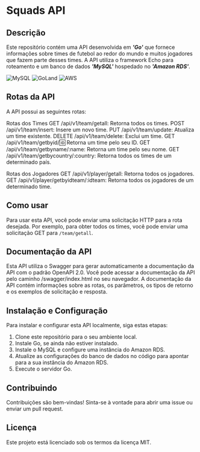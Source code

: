 # Squads API

## Descrição

Este repositório contém uma API desenvolvida em ___'Go'___ que fornece informações sobre times de futebol ao redor do mundo e muitos jogadores que fazem parte desses times. A API utiliza o framework Echo para roteamento e um banco de dados ___'MySQL'___ hospedado no ___'Amazon RDS'___.

![MySQL](https://img.shields.io/badge/mysql-%2300f.svg?style=for-the-badge&logo=mysql&logoColor=white)
![GoLand](https://img.shields.io/badge/GoLand-0f0f0f?&style=for-the-badge&logo=goland&logoColor=white)
![AWS](https://img.shields.io/badge/AWS-%23FF9900.svg?style=for-the-badge&logo=amazon-aws&logoColor=white)

## Rotas da API

A API possui as seguintes rotas:

Rotas dos Times
GET /api/v1/team/getall: Retorna todos os times.
POST /api/v1/team/insert: Insere um novo time.
PUT /api/v1/team/update: Atualiza um time existente.
DELETE /api/v1/team/delete: Exclui um time.
GET /api/v1/team/getbyid/:id: Retorna um time pelo seu ID.
GET /api/v1/team/getbyname/:name: Retorna um time pelo seu nome.
GET /api/v1/team/getbycountry/:country: Retorna todos os times de um determinado país.

Rotas dos Jogadores
GET /api/v1/player/getall: Retorna todos os jogadores.
GET /api/v1/player/getbyidteam/:idteam: Retorna todos os jogadores de um determinado time.

## Como usar

Para usar esta API, você pode enviar uma solicitação HTTP para a rota desejada. Por exemplo, para obter todos os times, você pode enviar uma solicitação GET para `/team/getall`.

## Documentação da API
Esta API utiliza o Swagger para gerar automaticamente a documentação da API com o padrão OpenAPI 2.0. Você pode acessar a documentação da API pelo caminho /swagger/index.html no seu navegador. A documentação da API contém informações sobre as rotas, os parâmetros, os tipos de retorno e os exemplos de solicitação e resposta.

## Instalação e Configuração

Para instalar e configurar esta API localmente, siga estas etapas:

1. Clone este repositório para o seu ambiente local.
2. Instale Go, se ainda não estiver instalado.
3. Instale o MySQL e configure uma instância do Amazon RDS.
4. Atualize as configurações do banco de dados no código para apontar para a sua instância do Amazon RDS.
5. Execute o servidor Go.

## Contribuindo

Contribuições são bem-vindas! Sinta-se à vontade para abrir uma issue ou enviar um pull request.

## Licença

Este projeto está licenciado sob os termos da licença MIT.
